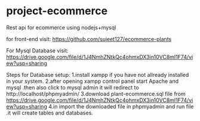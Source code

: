 # project-ecommerce
Rest api for ecommerce using nodejs+mysql

for front-end visit: https://github.com/sujeet127/ecommerce-plants

For Mysql Database visit:
https://drive.google.com/file/d/1J4NmhZNtkQc4ohmxDX3in10VC8mI1F74/view?usp=sharing


Steps for Database setup:
1.install xampp if you have not allready installed in your system. 
2.after opening xampp control panel start Apache and mysql .then also click to mysql admin  it will redirect to http://localhost/phpmyadmin/
3.download plant-ecommerce.sql file from https://drive.google.com/file/d/1J4NmhZNtkQc4ohmxDX3in10VC8mI1F74/view?usp=sharing
4.in import the downloaded file in phpmyadmin and run file .it will create tables and databases.




